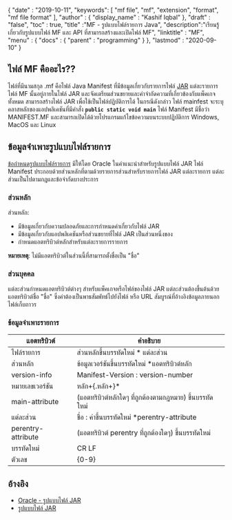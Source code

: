 {
  "date" : "2019-10-11",
  "keywords": [ "mf file", "mf", "extension", "format", "mf file format" ],
  "author" : {
    "display_name" : "Kashif Iqbal"
},
  "draft" : "false",
  "toc" : true,
  "title" :"MF - รูปแบบไฟล์รายการ Java",
  "description":"เรียนรู้เกี่ยวกับรูปแบบไฟล์ MF และ API ที่สามารถสร้างและเปิดไฟล์ MF",
  "linktitle" : "MF",
  "menu" : {
    "docs" : {
      "parent" : "programming"
}
},
  "lastmod" : "2020-09-10"
}

## ไฟล์ MF คืออะไร??

ไฟล์ที่มีนามสกุล .mf คือไฟล์ Java Manifest ที่มีข้อมูลเกี่ยวกับรายการไฟล์ [JAR](/th/programming/jar/) แต่ละรายการ ไฟล์ MF นั้นอยู่ภายในไฟล์ JAR และจัดเตรียมส่วนขยายและคำจำกัดความที่เกี่ยวข้องกับแพ็คเกจทั้งหมด สามารถสร้างไฟล์ JAR เพื่อใช้เป็นไฟล์ปฏิบัติการได้ ในกรณีดังกล่าว ไฟล์ mainfest จะระบุคลาสหลักของแอปพลิเคชันที่มีคำสั่ง **`public static void main`** ไฟล์ Manifest มีชื่อว่า MANIFEST.MF และสามารถเปิดได้ด้วยโปรแกรมแก้ไขข้อความบนระบบปฏิบัติการ Windows, MacOS และ Linux

## ข้อมูลจำเพาะรูปแบบไฟล์รายการ

[ข้อกำหนดรูปแบบไฟล์รายการ](https://docs.oracle.com/javase/8/docs/technotes/guides/jar/jar.html) มีให้โดย Oracle ในคำแนะนำสำหรับรูปแบบไฟล์ JAR ไฟล์ Manifest ประกอบด้วยส่วนหลักที่ตามด้วยรายการส่วนสำหรับรายการไฟล์ JAR แต่ละรายการ แต่ละส่วนเป็นไปตามกฎและข้อจำกัดบางประการ

### ส่วนหลัก

ส่วนหลัก:

* มีข้อมูลเกี่ยวกับความปลอดภัยและการกำหนดค่าเกี่ยวกับไฟล์ JAR
* มีข้อมูลเกี่ยวกับแอปพลิเคชันหรือส่วนขยายที่ไฟล์ JAR เป็นส่วนหนึ่งของ
* กำหนดแอตทริบิวต์หลักสำหรับแต่ละรายการรายการ

**หมายเหตุ**: ไม่มีแอตทริบิวต์ในส่วนนี้ที่สามารถตั้งชื่อเป็น "ชื่อ"

### ส่วนบุคคล

แต่ละส่วนกำหนดแอตทริบิวต์ต่างๆ สำหรับแพ็คเกจหรือไฟล์ของไฟล์ JAR แต่ละส่วนต้องขึ้นต้นด้วยแอตทริบิวต์ชื่อ "ชื่อ" ซึ่งค่าต้องเป็นพาธสัมพัทธ์ไปยังไฟล์ หรือ URL สัมบูรณ์ที่อ้างอิงข้อมูลภายนอกไฟล์เก็บถาวร

### ข้อมูลจำเพาะรายการ

|แอตทริบิวต์|คำอธิบาย|
---|---|
| ไฟล์รายการ | ส่วนหลักขึ้นบรรทัดใหม่ * แต่ละส่วน |
|ส่วนหลัก|ข้อมูลเวอร์ชันขึ้นบรรทัดใหม่ *แอตทริบิวต์หลัก|
|version-info|Manifest-Version : version-number|
|หมายเลขเวอร์ชัน|หลัก+{.หลัก+}*|
|main-attribute|(แอตทริบิวต์หลักใดๆ ที่ถูกต้องตามกฎหมาย) ขึ้นบรรทัดใหม่|
|แต่ละส่วน|ชื่อ : ค่าขึ้นบรรทัดใหม่ *perentry-attribute|
|perentry-attribute|(แอตทริบิวต์ perentry ที่ถูกต้องใดๆ) ขึ้นบรรทัดใหม่|
|บรรทัดใหม่|CR LF | เอลฟ์ | CR (ไม่ตามด้วย LF)|
|ตัวเลข|{0-9}|

## อ้างอิง

* [Oracle - รูปแบบไฟล์ JAR](https://docs.oracle.com/javase/8/docs/technotes/guides/jar/jar.html)
* [รูปแบบไฟล์ JAR](https://en.wikipedia.org/wiki/JAR_(file_format))

